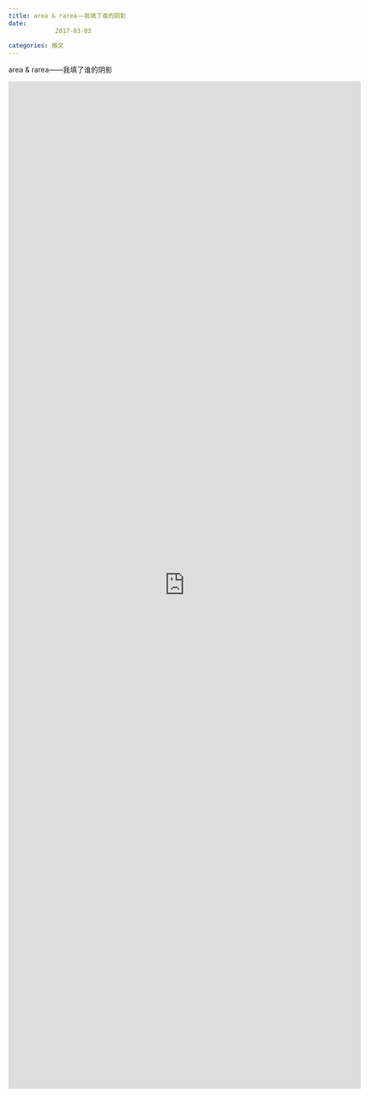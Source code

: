 ```yaml
---
title: area & rarea——我填了谁的阴影
date: 
             2017-03-03
            
categories: 推文
---
```

area & rarea——我填了谁的阴影<!--more-->
<iframe src="http://202.114.234.173:8669/appbbs/Stata_Article/@area & rarea——我填了谁的阴影.htm" width="700px" height="2000px" scrolling="auto" frameborder=0 ></iframe>